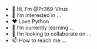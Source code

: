 - 👋 Hi, I’m @Pr369-Virus
- 👀 I’m interested in ...
- ❤  Love Python
- 🌱 I’m currently learning ...
- 💞️ I’m looking to collaborate on ...
- 📫 How to reach me ...

<!---
Pr369-Virus/Pr369-Virus is a ✨ special ✨ repository because its `README.md` (this file) appears on your GitHub profile.
You can click the Preview link to take a look at your changes.
--->
